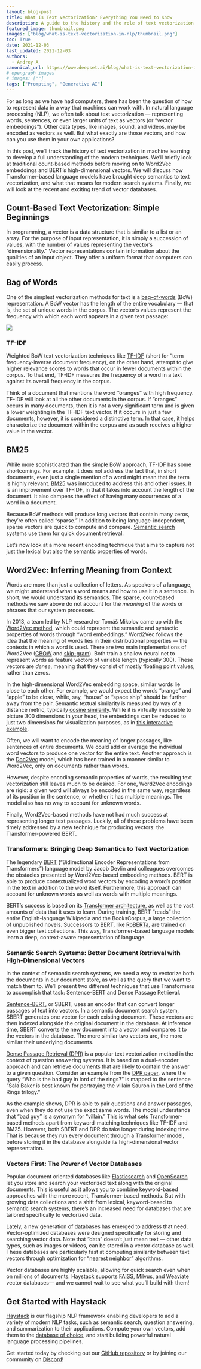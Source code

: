 ```yaml
---
layout: blog-post
title: What Is Text Vectorization? Everything You Need to Know
description: A guide to the history and the role of text vectorization in semantic search systems
featured_image: thumbnail.png
images: ["blog/what-is-text-vectorization-in-nlp/thumbnail.png"]
toc: True
date: 2021-12-03
last_updated: 2021-12-03
authors:
  - Andrey A
canonical_url: https://www.deepset.ai/blog/what-is-text-vectorization-in-nlp
# opengraph images
# images: [""]
tags: ["Prompting", "Generative AI"]
---
```


For as long as we have had computers, there has been the question of how to represent data in a way that machines can work with. In natural language processing (NLP), we often talk about text vectorization — representing words, sentences, or even larger units of text as vectors (or “vector embeddings”). Other data types, like images, sound, and videos, may be encoded as vectors as well. But what exactly are those vectors, and how can you use them in your own applications?

In this post, we’ll track the history of text vectorization in machine learning to develop a full understanding of the modern techniques. We’ll briefly look at traditional count-based methods before moving on to Word2Vec embeddings and BERT’s high-dimensional vectors. We will discuss how Transformer-based language models have brought deep semantics to text vectorization, and what that means for modern search systems. Finally, we will look at the recent and exciting trend of vector databases.

## Count-Based Text Vectorization: Simple Beginnings

In programming, a vector is a data structure that is similar to a list or an array. For the purpose of input representation, it is simply a succession of values, with the number of values representing the vector’s “dimensionality.” Vector representations contain information about the qualities of an input object. They offer a uniform format that computers can easily process.

## Bag of Words

One of the simplest vectorization methods for text is a  [bag-of-words](https://en.wikipedia.org/wiki/Bag-of-words_model)  (BoW) representation. A BoW vector has the length of the entire vocabulary — that is, the set of unique words in the corpus. The vector’s values represent the frequency with which each word appears in a given text passage:

![](text-to-vec.png)

### TF-IDF

Weighted BoW text vectorization techniques like  [TF-IDF](https://haystack.deepset.ai/components/retriever#tf-idf)  (short for “term frequency-inverse document frequency), on the other hand, attempt to give higher relevance scores to words that occur in fewer documents within the corpus. To that end, TF-IDF measures the frequency of a word in a text against its overall frequency in the corpus.

Think of a document that mentions the word “oranges” with high frequency. TF-IDF will look at all the other documents in the corpus. If “oranges” occurs in many documents, then it is not a very significant term and is given a lower weighting in the TF-IDF text vector. If it occurs in just a few documents, however, it is considered a distinctive term. In that case, it helps characterize the document within the corpus and as such receives a higher value in the vector.

## BM25

While more sophisticated than the simple BoW approach, TF-IDF has some shortcomings. For example, it does not address the fact that, in short documents, even just a single mention of a word might mean that the term is highly relevant.  [BM25](https://www.elastic.co/blog/practical-bm25-part-2-the-bm25-algorithm-and-its-variables)  was introduced to address this and other issues. It is an improvement over TF-IDF, in that it takes into account the length of the document. It also dampens the effect of having many occurrences of a word in a document.

Because BoW methods will produce long vectors that contain many zeros, they’re often called “sparse.” In addition to being language-independent, sparse vectors are quick to compute and compare.  [Semantic search](https://www.deepset.ai/blog/understanding-semantic-search)  systems use them for quick document retrieval.

Let’s now look at a more recent encoding technique that aims to capture not just the lexical but also the semantic properties of words.

## Word2Vec: Inferring Meaning from Context

Words are more than just a collection of letters. As speakers of a language, we might understand what a word means and how to use it in a sentence. In short, we would understand its semantics. The sparse, count-based methods we saw above do not account for the  _meaning_ of the words or phrases that our system processes.

In 2013, a team led by NLP researcher Tomáš Mikolov came up with the  [Word2Vec method](https://arxiv.org/abs/1301.3781), which could represent the semantic and syntactic properties of words through “word embeddings.” Word2Vec follows the idea that the meaning of words lies in their distributional properties — the contexts in which a word is used. There are two main implementations of Word2Vec ([CBOW](https://www.kdnuggets.com/2018/04/implementing-deep-learning-methods-feature-engineering-text-data-cbow.html)  and  [skip-gram](http://mccormickml.com/2016/04/19/word2vec-tutorial-the-skip-gram-model/)). Both train a shallow neural net to represent words as feature vectors of variable length (typically 300). These vectors are  _dense_, meaning that they consist of mostly floating point values, rather than zeros.

In the high-dimensional Word2Vec embedding space, similar words lie close to each other. For example, we would expect the words “orange” and “apple” to be close, while, say, “house” or “space ship” should be further away from the pair. Semantic textual similarity is measured by way of a distance metric, typically  [cosine similarity](https://deepai.org/machine-learning-glossary-and-terms/cosine-similarity). While it is virtually impossible to picture 300 dimensions in your head, the embeddings can be reduced to just two dimensions for visualization purposes, as in  [this interactive example](https://lamyiowce.github.io/word2viz/).

Often, we will want to encode the meaning of longer passages, like sentences of entire documents. We could add or average the individual word vectors to produce one vector for the entire text. Another approach is the  [Doc2Vec](https://arxiv.org/abs/1405.4053)  model, which has been trained in a manner similar to Word2Vec, only on documents rather than words.

However, despite encoding semantic properties of words, the resulting text vectorization still leaves much to be desired. For one, Word2Vec encodings are rigid: a given word will always be encoded in the same way, regardless of its position in the sentence, or whether it has multiple meanings. The model also has no way to account for unknown words.

Finally, Word2Vec-based methods have not had much success at representing longer text passages. Luckily, all of these problems have been timely addressed by a new technique for producing vectors: the Transformer-powered BERT.

### Transformers: Bringing Deep Semantics to Text Vectorization

The legendary  [BERT](https://arxiv.org/abs/1810.04805)  (“Bidirectional Encoder Representations from Transformers”) language model by Jacob Devlin and colleagues overcomes the obstacles presented by Word2Vec-based embedding methods. BERT is able to produce contextualized word vectors by encoding a word’s position in the text in addition to the word itself. Furthermore, this approach can account for unknown words as well as words with multiple meanings.

BERT’s success is based on its  [Transformer architecture](https://jalammar.github.io/illustrated-transformer/), as well as the vast amounts of data that it uses to learn. During training, BERT “reads” the entire English-language Wikipedia and the BooksCorpus, a large collection of unpublished novels. Successors to BERT, like  [RoBERTa](https://ai.facebook.com/blog/roberta-an-optimized-method-for-pretraining-self-supervised-nlp-systems/), are trained on even bigger text collections. This way, Transformer-based language models learn a deep, context-aware representation of language.

### Semantic Search Systems: Better Document Retrieval with High-Dimensional Vectors

In the context of semantic search systems, we need a way to vectorize both the documents in our document store, as well as the query that we want to match them to. We’ll present two different techniques that use Transformers to accomplish that task: Sentence-BERT and Dense Passage Retrieval.

[Sentence-BERT](https://www.sbert.net/), or SBERT, uses an encoder that can convert longer passages of text into vectors. In a semantic document search system, SBERT generates one vector for each existing document. These vectors are then indexed alongside the original document in the database. At inference time, SBERT converts the new document into a vector and compares it to the vectors in the database. The more similar two vectors are, the more similar their underlying documents.

[Dense Passage Retrieval (DPR)](https://haystack.deepset.ai/components/retriever#dense-passage-retrieval-recommended)  is a popular text vectorization method in the context of question answering systems. It is based on a dual-encoder approach and can retrieve documents that are likely to contain the answer to a given question. Consider an example from the  [DPR paper](https://arxiv.org/abs/2004.04906), where the query “Who is the bad guy in lord of the rings?” is mapped to the sentence “Sala Baker is best known for portraying the villain Sauron in the Lord of the Rings trilogy.”

As the example shows, DPR is able to pair questions and answer passages, even when they do not use the exact same words. The model understands that “bad guy” is a synonym for “villain.” This is what sets Transformer-based methods apart from keyword-matching techniques like TF-IDF and BM25. However, both SBERT and DPR do take longer during indexing time. That is because they run every document through a Transformer model, before storing it in the database alongside its high-dimensional vector representation.

### Vectors First: The Power of Vector Databases

Popular document oriented databases like  [Elasticsearch](https://www.elastic.co/what-is/elasticsearch)  and  [OpenSearch](https://opensearch.org/)  let you store and search your vectorized text along with the original documents. This is useful as it allows you to combine keyword-based approaches with the more recent, Transformer-based methods. But with growing data collections and a shift from lexical, keyword-based to semantic search systems, there’s an increased need for databases that are tailored specifically to vectorized data.

Lately, a new generation of databases has emerged to address that need. Vector-optimized databases were designed specifically for storing and searching vector data. Note that “data” doesn’t just mean text — other data types, such as images or videos, can be stored in a vector database as well. These databases are particularly fast at computing similarity between text vectors through optimization for “[nearest neighbor](https://pub.towardsai.net/knn-k-nearest-neighbors-is-dead-fc16507eb3e?gi=456eb30da280)” algorithms.

Vector databases are highly scalable, allowing for quick search even when on millions of documents. Haystack supports  [FAISS](https://faiss.ai/),  [Milvus](https://milvus.io/), and  [Weaviate](http://weaviate.com/)  vector databases— and we cannot wait to see what you’ll build with them!

## Get Started with Haystack

[Haystack](https://www.deepset.ai/haystack)  is our flagship NLP framework enabling developers to add a variety of modern NLP tasks, such as semantic search, question answering, and summarization to their applications. Compute your own vectors, add them to the  [database of choice](https://haystack.deepset.ai/components/document-store), and start building powerful natural language processing pipelines.

Get started today by checking out our  [GitHub repository](https://github.com/deepset-ai/haystack)  or by joining our community on  [Discord](https://haystack.deepset.ai/community)!